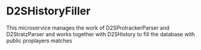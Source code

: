 # D2SHistoryFiller
This microservice manages the work of D2SProtrackerParser and D2StratzParser and works together with D2SHistory to fill the database with public proplayers matches
